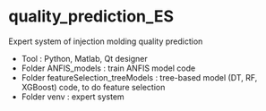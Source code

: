 # quality_prediction_ES
Expert system of injection molding quality prediction 

* Tool : Python, Matlab, Qt designer
* Folder ANFIS_models : train ANFIS model code
* Folder featureSelection_treeModels : tree-based model (DT, RF, XGBoost) code, to do feature selection
* Folder venv : expert system
